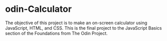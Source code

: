 # odin-Calculator
The objective of this project is to make an on-screen calculator using JavaScript, HTML, and CSS. This is the final project to the JavaScript Basics section of the Foundations from The Odin Project.

 
